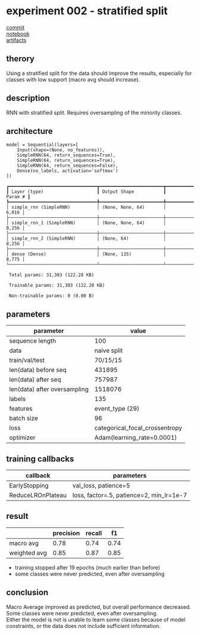 # experiment 002 - stratified split

[commit](https://github.com/JannikRosendahl/bachelor_thesis_models/tree/617629e84bd28867472554eb6c20852714e14f1c)  
[notebook](https://github.com/JannikRosendahl/bachelor_thesis_models/blob/617629e84bd28867472554eb6c20852714e14f1c/rnn.ipynb)  
[artifacts](https://github.com/JannikRosendahl/bachelor_thesis_models/tree/617629e84bd28867472554eb6c20852714e14f1c/saves/rnn/100_stratifiedsplit)

## therory
Using a stratified split for the data should improve the results, especially for classes with low support (macro avg should increase).

## description
RNN with stratified split. Requires oversampling of the minority classes.

## architecture
```
model = Sequential(layers=[
    Input(shape=(None, no_features)),
    SimpleRNN(64, return_sequences=True),
    SimpleRNN(64, return_sequences=True),
    SimpleRNN(64, return_sequences=False),
    Dense(no_labels, activation='softmax')
])
```
```
┏━━━━━━━━━━━━━━━━━━━━━━━━━━━━━━━━━┳━━━━━━━━━━━━━━━━━━━━━━━━┳━━━━━━━━━━━━━━━┓
┃ Layer (type)                    ┃ Output Shape           ┃       Param # ┃
┡━━━━━━━━━━━━━━━━━━━━━━━━━━━━━━━━━╇━━━━━━━━━━━━━━━━━━━━━━━━╇━━━━━━━━━━━━━━━┩
│ simple_rnn (SimpleRNN)          │ (None, None, 64)       │         6,016 │
├─────────────────────────────────┼────────────────────────┼───────────────┤
│ simple_rnn_1 (SimpleRNN)        │ (None, None, 64)       │         8,256 │
├─────────────────────────────────┼────────────────────────┼───────────────┤
│ simple_rnn_2 (SimpleRNN)        │ (None, 64)             │         8,256 │
├─────────────────────────────────┼────────────────────────┼───────────────┤
│ dense (Dense)                   │ (None, 135)            │         8,775 │
└─────────────────────────────────┴────────────────────────┴───────────────┘

 Total params: 31,303 (122.28 KB)

 Trainable params: 31,303 (122.28 KB)

 Non-trainable params: 0 (0.00 B)
```

## parameters
| parameter                    | value                          |
|------------------------------|--------------------------------|
| sequence length              | 100                            |
| data                         | naive split                    |
| train/val/test               | 70/15/15                       |
| len(data) before seq         | 431895                         |
| len(data) after seq          | 757987                         |
| len(data) after oversampling | 1518076                        |
| labels                       | 135                            |
| features                     | event_type (29)                |
| batch size                   | 96                             |
| loss                         | categorical_focal_crossentropy |
| optimizer                    | Adam(learning_rate=0.0001)     |

## training callbacks
| callback          | parameters                               |
|-------------------|------------------------------------------|
| EarlyStopping     | val_loss, patience=5                     |
| ReduceLROnPlateau | loss, factor=.5, patience=2, min_lr=1e-7 |

## result
|              | precision | recall | f1   |
|--------------|-----------|--------|------|
| macro avg    | 0.78      | 0.74   | 0.74 |
| weighted avg | 0.85      | 0.87   | 0.85 |

- training stopped after 19 epochs (much earlier than before)
- some classes were never predicted, even after oversampling


## conclusion
Macro Average improved as predicted, but overall performance decreased. Some classes were never predicted, even after oversampling.  
Either the model is not is unable to learn some classes because of model constraints, or the data does not include sufficient information.